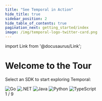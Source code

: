 ```yaml
---
title: "See Temporal in Action"
hide_title: true
sidebar_position: 2
hide_table_of_contents: true
pagination_next: getting_started/index
image: /img/temporal-logo-twitter-card.png
---
```


import Link from '@docusaurus/Link';

<div className="temporal-tour-container">
  <div className="tour-header">
    <h1>Welcome to the Tour</h1>
    <p>Select an SDK to start exploring Temporal:</p>
  </div>
  
  <div className="sdk-selector">
    <div className="sdk-grid">
      <Link to="/see_temporal_in_action/Go/the-challenge" className="sdk-button go" title="Go">
        <img src="/img/sdk-icons/sdk-go.svg" alt="Go" />
      </Link>
      <Link to="/see_temporal_in_action/DotNet/the-challenge" className="sdk-button dotnet" title=".NET">
        <img src="/img/sdk-icons/sdk-dotnet.svg" alt=".NET" />
      </Link>
      <Link to="/see_temporal_in_action/Java/the-challenge" className="sdk-button java" title="Java">
        <img src="/img/sdk-icons/sdk-java.svg" alt="Java" />
      </Link>
      <Link to="/see_temporal_in_action/Python/the-challenge" className="sdk-button python" title="Python">
        <img src="/img/sdk-icons/sdk-python.svg" alt="Python" />
      </Link>
      <Link to="/see_temporal_in_action/Typescript/the-challenge" className="sdk-button typescript" title="TypeScript">
        <img src="/img/sdk-icons/sdk-typescript.svg" alt="TypeScript" />
      </Link>
    </div>
  </div>
  
  
  <div className="step-indicator">
    1 / 9
  </div>
</div>

<style jsx>{`
  .temporal-tour-container {
    min-height: 100vh;
    background: radial-gradient(ellipse at top, #1e1b4b 0%, #0f0f23 70%);
    position: relative;
    color: white;
    padding: 2rem;
    display: flex;
    flex-direction: column;
    align-items: flex-start;
    overflow: hidden;
  }
  
  .temporal-tour-container::before {
    content: '';
    position: absolute;
    top: 0;
    left: 0;
    right: 0;
    bottom: 0;
    background-image: 
      radial-gradient(2px 2px at 20% 10%, white, transparent),
      radial-gradient(2px 2px at 40% 70%, rgba(255,255,255,0.8), transparent),
      radial-gradient(1px 1px at 90% 40%, rgba(255,255,255,0.6), transparent),
      radial-gradient(1px 1px at 50% 60%, white, transparent),
      radial-gradient(2px 2px at 80% 10%, rgba(255,255,255,0.7), transparent),
      radial-gradient(1px 1px at 10% 90%, rgba(255,255,255,0.9), transparent),
      radial-gradient(1px 1px at 70% 20%, rgba(255,255,255,0.8), transparent),
      radial-gradient(2px 2px at 30% 80%, rgba(255,255,255,0.6), transparent),
      radial-gradient(1px 1px at 60% 90%, white, transparent);
    background-size: 
      200% 200%, 300% 300%, 100% 100%, 150% 150%, 
      250% 250%, 180% 180%, 220% 220%, 160% 160%, 190% 190%;
    animation: twinkle 8s ease-in-out infinite;
    pointer-events: none;
    z-index: 1;
  }
  
  @keyframes twinkle {
    0%, 100% { opacity: 0.3; }
    50% { opacity: 1; }
  }
  
  .temporal-tour-container > * {
    position: relative;
    z-index: 2;
  }
  
  .tour-header {
    margin-top: 2rem;
  }
  
  .tour-header h1 {
    font-size: 3rem;
    font-weight: 700;
    margin-bottom: 1rem;
    color: white;
    letter-spacing: -0.025em;
    font-family: 'Inter', -apple-system, BlinkMacSystemFont, sans-serif;
  }
  
  .tour-header p {
    font-size: 1.125rem;
    color: rgba(255, 255, 255, 0.8);
    margin-bottom: 3rem;
    font-weight: 400;
    font-family: 'Inter', -apple-system, BlinkMacSystemFont, sans-serif;
  }
  
  .sdk-selector {
    margin-bottom: 3rem;
  }
  
  .sdk-grid {
    display: flex;
    gap: 1rem;
    flex-wrap: wrap;
  }
  
  .sdk-button {
    width: 60px;
    height: 60px;
    border: 2px solid rgba(255, 255, 255, 0.1);
    border-radius: 12px;
    background: rgba(255, 255, 255, 0.05);
    backdrop-filter: blur(10px);
    display: flex;
    align-items: center;
    justify-content: center;
    cursor: pointer;
    transition: all 0.3s cubic-bezier(0.4, 0, 0.2, 1);
    padding: 12px;
    box-shadow: 0 4px 6px rgba(0, 0, 0, 0.1);
    text-decoration: none;
  }
  
  .sdk-button:hover {
    background: rgba(255, 255, 255, 0.1);
    border-color: rgba(255, 255, 255, 0.2);
    transform: translateY(-2px);
    box-shadow: 0 8px 15px rgba(0, 0, 0, 0.2);
  }
  
  .sdk-button.selected {
    border-color: #8b5cf6;
    background: rgba(139, 92, 246, 0.1);
    box-shadow: 0 0 20px rgba(139, 92, 246, 0.3);
  }
  
  .sdk-button img {
    width: 100%;
    height: 100%;
    object-fit: contain;
  }
  
  .sdk-button.go { background-color: rgba(0, 173, 216, 0.1); }
  .sdk-button.java { background-color: rgba(237, 139, 0, 0.1); }
  .sdk-button.dotnet { background-color: rgba(81, 43, 212, 0.1); }
  .sdk-button.php { background-color: rgba(119, 123, 180, 0.1); }
  .sdk-button.python { background-color: rgba(55, 118, 171, 0.1); }
  .sdk-button.typescript { background-color: rgba(0, 122, 204, 0.1); }
  
  .tour-navigation {
    margin-bottom: 2rem;
  }
  
  .next-step {
    background: linear-gradient(135deg, #8b5cf6, #7c3aed) !important;
    border: none !important;
    padding: 0.75rem 1.5rem !important;
    font-size: 1rem !important;
    font-weight: 600 !important;
    border-radius: 8px !important;
    box-shadow: 0 4px 15px rgba(139, 92, 246, 0.4) !important;
    transition: all 0.3s cubic-bezier(0.4, 0, 0.2, 1) !important;
    font-family: 'Inter', -apple-system, BlinkMacSystemFont, sans-serif !important;
    text-transform: none !important;
    letter-spacing: 0 !important;
  }
  
  .next-step:hover {
    background: linear-gradient(135deg, #7c3aed, #6d28d9) !important;
    transform: translateY(-2px) !important;
    box-shadow: 0 8px 25px rgba(139, 92, 246, 0.6) !important;
  }
  
  .mascot-container {
    position: absolute;
    bottom: 120px;
    right: 100px;
  }
  
  .temporal-mascot {
    width: 200px;
    height: auto;
  }
  
  .step-indicator {
    position: absolute;
    bottom: 2rem;
    left: 2rem;
    color: rgba(255, 255, 255, 0.6);
    font-size: 0.875rem;
    font-family: 'Courier New', monospace;
    font-weight: 500;
  }
  
  @media (max-width: 768px) {
    .temporal-tour-container {
      padding: 1rem;
    }
    
    .tour-header h1 {
      font-size: 2.5rem;
    }
    
    .sdk-grid {
      justify-content: center;
    }
    
    .mascot-container {
      position: static;
      text-align: center;
      margin-top: 2rem;
    }
    
    .temporal-mascot {
      width: 150px;
    }
    
    .step-indicator {
      position: static;
      text-align: center;
      margin-top: 2rem;
    }
  }
`}</style>

